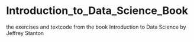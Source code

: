 Introduction_to_Data_Science_Book
=================================

the exercises and textcode from the book Introduction to Data Science by Jeffrey Stanton
